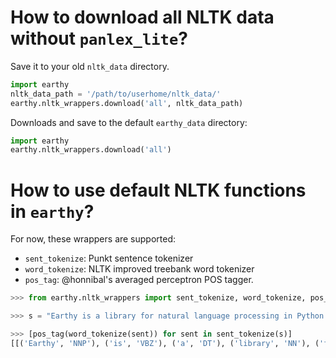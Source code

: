 How to download all NLTK data without `panlex_lite`?
====

Save it to your old `nltk_data` directory.

```python
import earthy
nltk_data_path = '/path/to/userhome/nltk_data/'
earthy.nltk_wrappers.download('all', nltk_data_path)
```

Downloads and save to the default `earthy_data` directory:

```python
import earthy
earthy.nltk_wrappers.download('all')
```


How to use default NLTK functions in `earthy`?
====

For now, these wrappers are supported:

 - `sent_tokenize`: Punkt sentence tokenizer
 - `word_tokenize`: NLTK improved treebank word tokenizer
 - `pos_tag`: @honnibal's averaged perceptron POS tagger.


```python
>>> from earthy.nltk_wrappers import sent_tokenize, word_tokenize, pos_tag

>>> s = "Earthy is a library for natural language processing in Python. Earthy is built on the not-so-latest research (for now), and it is a researchware that's very use-able for the industry."

>>> [pos_tag(word_tokenize(sent)) for sent in sent_tokenize(s)]
[[('Earthy', 'NNP'), ('is', 'VBZ'), ('a', 'DT'), ('library', 'NN'), ('for', 'IN'), ('natural', 'JJ'), ('language', 'NN'), ('processing', 'NN'), ('in', 'IN'), ('Python', 'NNP'), ('.', '.')], [('Earthy', 'NNP'), ('is', 'VBZ'), ('built', 'VBN'), ('on', 'IN'), ('the', 'DT'), ('not-so-latest', 'JJ'), ('research', 'NN'), ('(', '('), ('for', 'IN'), ('now', 'RB'), (')', ')'), (',', ','), ('and', 'CC'), ('it', 'PRP'), ('is', 'VBZ'), ('a', 'DT'), ('researchware', 'NN'), ('that', 'WDT'), ("'s", 'VBZ'), ('very', 'RB'), ('use-able', 'JJ'), ('for', 'IN'), ('the', 'DT'), ('industry', 'NN'), ('.', '.')]]
```
